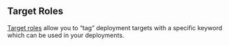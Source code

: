 <!-- from the terms section -->
## Target Roles

[Target roles](/docs/infrastructure/deployment-targets/index.md#target-roles) allow you to “tag” deployment targets with a specific keyword which can be used in your deployments.
